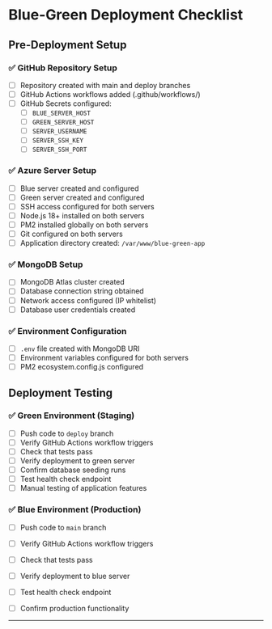 # Blue-Green Deployment Checklist

## Pre-Deployment Setup

### ✅ GitHub Repository Setup
- [ ] Repository created with main and deploy branches
- [ ] GitHub Actions workflows added (.github/workflows/)
- [ ] GitHub Secrets configured:
  - [ ] `BLUE_SERVER_HOST`
  - [ ] `GREEN_SERVER_HOST`
  - [ ] `SERVER_USERNAME`
  - [ ] `SERVER_SSH_KEY`
  - [ ] `SERVER_SSH_PORT`

### ✅ Azure Server Setup
- [ ] Blue server created and configured
- [ ] Green server created and configured
- [ ] SSH access configured for both servers
- [ ] Node.js 18+ installed on both servers
- [ ] PM2 installed globally on both servers
- [ ] Git configured on both servers
- [ ] Application directory created: `/var/www/blue-green-app`

### ✅ MongoDB Setup
- [ ] MongoDB Atlas cluster created
- [ ] Database connection string obtained
- [ ] Network access configured (IP whitelist)
- [ ] Database user credentials created

### ✅ Environment Configuration
- [ ] `.env` file created with MongoDB URI
- [ ] Environment variables configured for both servers
- [ ] PM2 ecosystem.config.js configured

## Deployment Testing

### ✅ Green Environment (Staging)
- [ ] Push code to `deploy` branch
- [ ] Verify GitHub Actions workflow triggers
- [ ] Check that tests pass
- [ ] Verify deployment to green server
- [ ] Confirm database seeding runs
- [ ] Test health check endpoint
- [ ] Manual testing of application features

### ✅ Blue Environment (Production)
- [ ] Push code to `main` branch
- [ ] Verify GitHub Actions workflow triggers
- [ ] Check that tests pass
- [ ] Verify deployment to blue server
- [ ] Test health check endpoint
- [ ] Confirm production functionality



---

